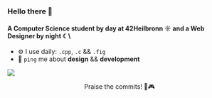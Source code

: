 ### Hello there 👋

#### A Computer Science student by day at 42Heilbronn ☼ and a Web Designer by night ☾\

- ⚙️ I use daily: `.cpp`,  `.c` && `.fig` 
- 💬 `ping` me about **design** && **development**

<p align="left">
  <a href="https://skillicons.dev">
    <img src="https://skillicons.dev/icons?i=c,cpp,git,react,javascript,vscode,figma" />
  </a>
</p>

<p align="center">
  Praise the commits! 🖤🎮
</p>


